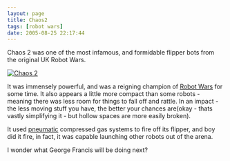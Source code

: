 ```yaml
---
layout: page
title: Chaos2
tags: [robot wars]
date: 2005-08-25 22:17:44
---
```

Chaos 2 was one of the most infamous, and formidable flipper bots from the original UK Robot Wars.

[![Chaos 2](https://upload.wikimedia.org/wikipedia/commons/f/fa/Chaos_2.jpg)](https://commons.wikimedia.org/wiki/File:Chaos_2.jpg "Martin Pettitt (photographer), George Francis (roboteer) / CC BY (https://creativecommons.org/licenses/by/2.0)")

It was immensely powerful, and was a reigning champion of [Robot Wars](/wiki/robot_wars.html "The british robot smashing TV series.") for some time. It also appears a little more compact than some robots - meaning there was less room for things to fall off and rattle. In an impact - the less moving stuff you have, the better your chances are(okay - thats vastly simplifying it - but hollow spaces are more easily broken).

It used [pneumatic](/wiki/pneumatic.html "Use of air to operate and power actuators") compressed gas systems to fire off its flipper, and boy did it fire, in fact, it was capable launching other robots out of the arena.

I wonder what George Francis will be doing next?
